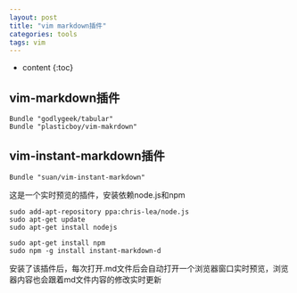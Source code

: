 ```yaml
---
layout: post
title: "vim markdown插件"
categories: tools
tags: vim
---
```


* content
{:toc}


## vim-markdown插件
```
Bundle "godlygeek/tabular"
Bundle "plasticboy/vim-makrdown"
```

## vim-instant-markdown插件
```
Bundle "suan/vim-instant-markdown"
```
这是一个实时预览的插件，安装依赖node.js和npm
```
sudo add-apt-repository ppa:chris-lea/node.js
sudo apt-get update
sudo apt-get install nodejs

sudo apt-get install npm
sudo npm -g install instant-markdown-d
```

安装了该插件后，每次打开.md文件后会自动打开一个浏览器窗口实时预览，浏览器内容也会跟着md文件内容的修改实时更新


